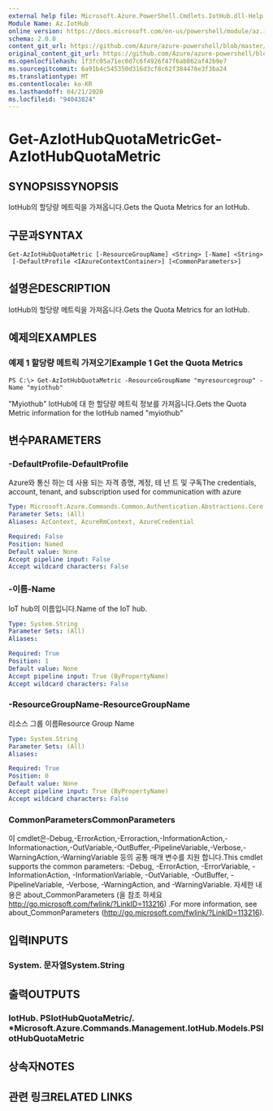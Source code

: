 ```yaml
---
external help file: Microsoft.Azure.PowerShell.Cmdlets.IotHub.dll-Help.xml
Module Name: Az.IotHub
online version: https://docs.microsoft.com/en-us/powershell/module/az.iothub/get-aziothubquotametric
schema: 2.0.0
content_git_url: https://github.com/Azure/azure-powershell/blob/master/src/IotHub/IotHub/help/Get-AzIotHubQuotaMetric.md
original_content_git_url: https://github.com/Azure/azure-powershell/blob/master/src/IotHub/IotHub/help/Get-AzIotHubQuotaMetric.md
ms.openlocfilehash: 1f3fc05a71ec0d7c6f4926f47f6ab862af42b9e7
ms.sourcegitcommit: 6a91b4c545350d316d3cf8c62f384478e3f3ba24
ms.translationtype: MT
ms.contentlocale: ko-KR
ms.lasthandoff: 04/21/2020
ms.locfileid: "94043824"
---
```

# <span data-ttu-id="d7b7b-101">Get-AzIotHubQuotaMetric</span><span class="sxs-lookup"><span data-stu-id="d7b7b-101">Get-AzIotHubQuotaMetric</span></span>

## <span data-ttu-id="d7b7b-102">SYNOPSIS</span><span class="sxs-lookup"><span data-stu-id="d7b7b-102">SYNOPSIS</span></span>
<span data-ttu-id="d7b7b-103">IotHub의 할당량 메트릭을 가져옵니다.</span><span class="sxs-lookup"><span data-stu-id="d7b7b-103">Gets the Quota Metrics for an IotHub.</span></span>

## <span data-ttu-id="d7b7b-104">구문과</span><span class="sxs-lookup"><span data-stu-id="d7b7b-104">SYNTAX</span></span>

```
Get-AzIotHubQuotaMetric [-ResourceGroupName] <String> [-Name] <String>
 [-DefaultProfile <IAzureContextContainer>] [<CommonParameters>]
```

## <span data-ttu-id="d7b7b-105">설명은</span><span class="sxs-lookup"><span data-stu-id="d7b7b-105">DESCRIPTION</span></span>
<span data-ttu-id="d7b7b-106">IotHub의 할당량 메트릭을 가져옵니다.</span><span class="sxs-lookup"><span data-stu-id="d7b7b-106">Gets the Quota Metrics for an IotHub.</span></span>

## <span data-ttu-id="d7b7b-107">예제의</span><span class="sxs-lookup"><span data-stu-id="d7b7b-107">EXAMPLES</span></span>

### <span data-ttu-id="d7b7b-108">예제 1 할당량 메트릭 가져오기</span><span class="sxs-lookup"><span data-stu-id="d7b7b-108">Example 1 Get the Quota Metrics</span></span>
```
PS C:\> Get-AzIotHubQuotaMetric -ResourceGroupName "myresourcegroup" -Name "myiothub"
```

<span data-ttu-id="d7b7b-109">"Myiothub" IotHub에 대 한 할당량 메트릭 정보를 가져옵니다.</span><span class="sxs-lookup"><span data-stu-id="d7b7b-109">Gets the Quota Metric information for the IotHub named "myiothub"</span></span>

## <span data-ttu-id="d7b7b-110">변수</span><span class="sxs-lookup"><span data-stu-id="d7b7b-110">PARAMETERS</span></span>

### <span data-ttu-id="d7b7b-111">-DefaultProfile</span><span class="sxs-lookup"><span data-stu-id="d7b7b-111">-DefaultProfile</span></span>
<span data-ttu-id="d7b7b-112">Azure와 통신 하는 데 사용 되는 자격 증명, 계정, 테 넌 트 및 구독</span><span class="sxs-lookup"><span data-stu-id="d7b7b-112">The credentials, account, tenant, and subscription used for communication with azure</span></span>

```yaml
Type: Microsoft.Azure.Commands.Common.Authentication.Abstractions.Core.IAzureContextContainer
Parameter Sets: (All)
Aliases: AzContext, AzureRmContext, AzureCredential

Required: False
Position: Named
Default value: None
Accept pipeline input: False
Accept wildcard characters: False
```

### <span data-ttu-id="d7b7b-113">-이름</span><span class="sxs-lookup"><span data-stu-id="d7b7b-113">-Name</span></span>
<span data-ttu-id="d7b7b-114">IoT hub의 이름입니다.</span><span class="sxs-lookup"><span data-stu-id="d7b7b-114">Name of the IoT hub.</span></span> 

```yaml
Type: System.String
Parameter Sets: (All)
Aliases:

Required: True
Position: 1
Default value: None
Accept pipeline input: True (ByPropertyName)
Accept wildcard characters: False
```

### <span data-ttu-id="d7b7b-115">-ResourceGroupName</span><span class="sxs-lookup"><span data-stu-id="d7b7b-115">-ResourceGroupName</span></span>
<span data-ttu-id="d7b7b-116">리소스 그룹 이름</span><span class="sxs-lookup"><span data-stu-id="d7b7b-116">Resource Group Name</span></span>

```yaml
Type: System.String
Parameter Sets: (All)
Aliases:

Required: True
Position: 0
Default value: None
Accept pipeline input: True (ByPropertyName)
Accept wildcard characters: False
```

### <span data-ttu-id="d7b7b-117">CommonParameters</span><span class="sxs-lookup"><span data-stu-id="d7b7b-117">CommonParameters</span></span>
<span data-ttu-id="d7b7b-118">이 cmdlet은-Debug,-ErrorAction,-Erroraction,-InformationAction,-Informationaction,-OutVariable,-OutBuffer,-PipelineVariable,-Verbose,-WarningAction,-WarningVariable 등의 공통 매개 변수를 지원 합니다.</span><span class="sxs-lookup"><span data-stu-id="d7b7b-118">This cmdlet supports the common parameters: -Debug, -ErrorAction, -ErrorVariable, -InformationAction, -InformationVariable, -OutVariable, -OutBuffer, -PipelineVariable, -Verbose, -WarningAction, and -WarningVariable.</span></span> <span data-ttu-id="d7b7b-119">자세한 내용은 about_CommonParameters (을 참조 하세요 http://go.microsoft.com/fwlink/?LinkID=113216) .</span><span class="sxs-lookup"><span data-stu-id="d7b7b-119">For more information, see about_CommonParameters (http://go.microsoft.com/fwlink/?LinkID=113216).</span></span>

## <span data-ttu-id="d7b7b-120">입력</span><span class="sxs-lookup"><span data-stu-id="d7b7b-120">INPUTS</span></span>

### <span data-ttu-id="d7b7b-121">System. 문자열</span><span class="sxs-lookup"><span data-stu-id="d7b7b-121">System.String</span></span>

## <span data-ttu-id="d7b7b-122">출력</span><span class="sxs-lookup"><span data-stu-id="d7b7b-122">OUTPUTS</span></span>

### <span data-ttu-id="d7b7b-123">IotHub. PSIotHubQuotaMetric/. \*</span><span class="sxs-lookup"><span data-stu-id="d7b7b-123">Microsoft.Azure.Commands.Management.IotHub.Models.PSIotHubQuotaMetric</span></span>

## <span data-ttu-id="d7b7b-124">상속자</span><span class="sxs-lookup"><span data-stu-id="d7b7b-124">NOTES</span></span>

## <span data-ttu-id="d7b7b-125">관련 링크</span><span class="sxs-lookup"><span data-stu-id="d7b7b-125">RELATED LINKS</span></span>
